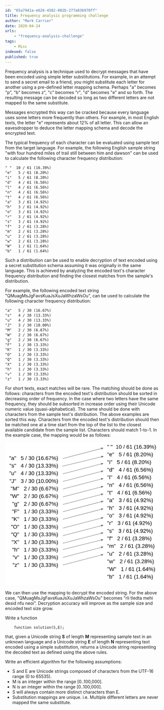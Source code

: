 ```yaml
---
id: "65a7941a-e626-4582-802b-277a836970ff"
title: Frequency analysis programming challenge
author: "Mark Carrier"
date: 2020-04-24
urls:
    - "frequency-analysis-challenge"
tags:
    - Misc
indexed: false
published: true
---
```


Frequency analysis is a technique used to decrypt messages that have been encoded using simple letter substitutions. For example, in an attempt to send a secret email to a friend, you might substitute each letter for another using a pre-defined letter mapping schema. Perhaps "a" becomes "p", "b" becomes z", "c" becomes "r", "d" becomes "e" and so forth. The resulting message can be decoded so long as two different letters are not mapped to the same substitute.

Messages encrypted this way can be cracked because every language uses some letters more frequently than others. For example, in most English texts, the letter "e" represents about 12% of all letter. This can allow an eavesdropper to deduce the letter mapping schema and decode the encrypted text.

The typical frequency of each character can be evaluated using sample text from the target language. For example, the following English sample string "with four hundred miles of trail still between him and dawson" can be used to calculate the following character frequency distribution:

```
" "  10 / 61 (16.39%)
"e"   5 / 61 (8.20%)
"i"   5 / 61 (8.20%)
"d"   4 / 61 (6.56%)
"l"   4 / 61 (6.56%)
"n"   4 / 61 (6.56%)
"t"   4 / 61 (6.56%)
"a"   3 / 61 (4.92%)
"h"   3 / 61 (4.92%)
"o"   3 / 61 (4.92%)
"r"   3 / 61 (4.92%)
"s"   3 / 61 (4.92%)
"f"   2 / 61 (3.28%)
"m"   2 / 61 (3.28%)
"u"   2 / 61 (3.28%)
"w"   2 / 61 (3.28%)
"W"   1 / 61 (1.64%)
"b"   1 / 61 (1.64%)
```

Such a distribution can be used to enable decryption of text encoded using a secret substitution schema assuming it was originally in the same language. This is achieved by analyzing the encoded text's character frequency distribution and finding the closest matches from the sample's distribution. 

For example, the following encoded text string "QMuagMsJgFavsKuaJsXuJaWhzaWsOu", can be used to calculate the following character frequency distribution:
```
"a"   5 / 30 (16.67%)
"s"   4 / 30 (13.33%)
"u"   4 / 30 (13.33%)
"J"   3 / 30 (10.00%)
"M"   2 / 30 (6.67%)
"W"   2 / 30 (6.67%)
"g"   2 / 30 (6.67%)
"F"   1 / 30 (3.33%)
"K"   1 / 30 (3.33%)
"O"   1 / 30 (3.33%)
"Q"   1 / 30 (3.33%)
"X"   1 / 30 (3.33%)
"h"   1 / 30 (3.33%)
"v"   1 / 30 (3.33%)
"z"   1 / 30 (3.33%)
```

For short texts, exact matches will be rare. The matching should be done as follows: characters from the encoded text's distribution should be sorted in decreasing order of frequency. In the case where two letters have the same frequency, they should be subsorted in increase order using their Unicode numeric value (quasi-alphabetical).  The same should be done with characters from the sample text's distribution. The above examples are sorted this way. Characters from the encoded text's distribution should then be matched one at a time start from the top of the list to the closest available candidate from the sample list. Characters should match 1-to-1. In the example case, the mapping would be as follows:

![frequency map](images/frequency_map.png)

We can then use the mapping to decrypt the encoded string. For the above case, "QMuagMsJgFavsKuaJsXuJaWhzaWsOu" becomes "rli tledta mehi desid nfu neoi". Decryption accuracy will improve as the sample size and encoded text size grow.

Write a function

```
    function solution(S,E);
```
that, given a Unicode string **S** of length **M** representing sample text in an unknown language and a Unicode string **E** of length **N** representing text encoded using a simple substitution, returns a Unicode string representing the decoded text as defined using the above rules.

Write an efficient algorithm for the following assumptions:

  * S and E are Unicode strings composed of characters from the UTF-16 range (0 to 65535).
  * M is an integer within the range [0..100,000].
  * N is an integer within the range [0..100,000].
  * S will always contain more distinct characters than E.
  * Substitution mappings are unique. i.e. Multiple different letters are never mapped the same substitute.
